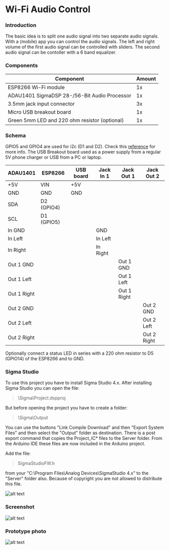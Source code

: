 # Wi-Fi Audio Control

### Introduction

The basic idea is to split one audio signal into two separate audio signals. With a (mobile) app you can control the audio signals. The left and right volume of the first audio signal can be controlled with sliders. The second audio signal can be contoller with a 6 band equalizer.

### Components

| Component                                     | Amount |
| -                                             | -      |
| ESP8266 Wi-Fi module                          | 1x     |
| ADAU1401 SigmaDSP 28-/56-Bit Audio Processor  | 1x     |
| 3.5mm jack input connector                    | 3x     |
| Micro USB breakout board                      | 1x     |
| Green 5mm LED and 220 ohm resistor (optional) | 1x     |


### Schema

GPIO5 and GPIO4 are used for i2c (D1 and D2). Check this [reference](https://randomnerdtutorials.com/esp8266-pinout-reference-gpios/) for more info. The USB Breakout board used as a power supply from a regular 5V phone charger or USB from a PC or laptop.

| ADAU1401      | ESP8266    | USB board  | Jack In 1 | Jack Out 1 | Jack Out 2 |
| -  | - | - | - | - | - |
| +5V           | VIN        | +5V        |           | | |
| GND           | GND        | GND        |           | | |
| SDA           | D2 (GPIO4) |            |           | | |
| SCL           | D1 (GPIO5) |            |           | | |
| In GND        |            |            | GND       | | |
| In Left       |            |            | In Left   | | |
| In Right      |            |            | In Right  | | |
| Out 1 GND     |            |            |           | Out 1 GND     | |
| Out 1 Left    |            |            |           | Out 1 Left    | |
| Out 1 Right   |            |            |           | Out 1 Right   | |
| Out 2 GND     |            |            |           | | Out 2 GND   |
| Out 2 Left    |            |            |           | | Out 2 Left  |
| Out 2 Right   |            |            |           | | Out 2 Right |

Optionally connect a status LED in series with a 220 ohm resistor to D5 (GPIO14) of the ESP8266 and to GND.

### Sigma Studio

To use this project you have to install Sigma Studio 4.x. After installing Sigma Studio you can open the file:

> \Sigma\Project.dspproj 

But before opening the project you have to create a folder:

> \Sigma\Output

You can use the buttons "Link Compile Download" and then "Export System Files" and then select the "Output" folder as destination. There is a post export command that copies the Project_IC* files to the Server folder. From the Arduino IDE these files are now included in the Arduino project. 


Add the file:

> SigmaStudioFW.h

from your "C:\Program Files\Analog Devices\SigmaStudio 4.x" to the "Server" folder also. Because of copyright you are not allowed to distribute this file.


![alt text](https://github.com/leonvandenbeukel/Wi-Fi-Audio-Control/blob/master/Image/Sigma-schema.png)

### Screenshot

![alt text](https://github.com/leonvandenbeukel/Wi-Fi-Audio-Control/blob/master/Image/Mobile.png)

### Prototype photo

![alt text](https://github.com/leonvandenbeukel/Wi-Fi-Audio-Control/blob/master/Image/Prototype.jpg)


